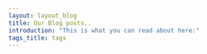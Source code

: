 ```yaml
---
layout: layout_blog
title: Our Blog posts..
introduction: "This is what you can read about here:"
tags_title: tags
---
```

